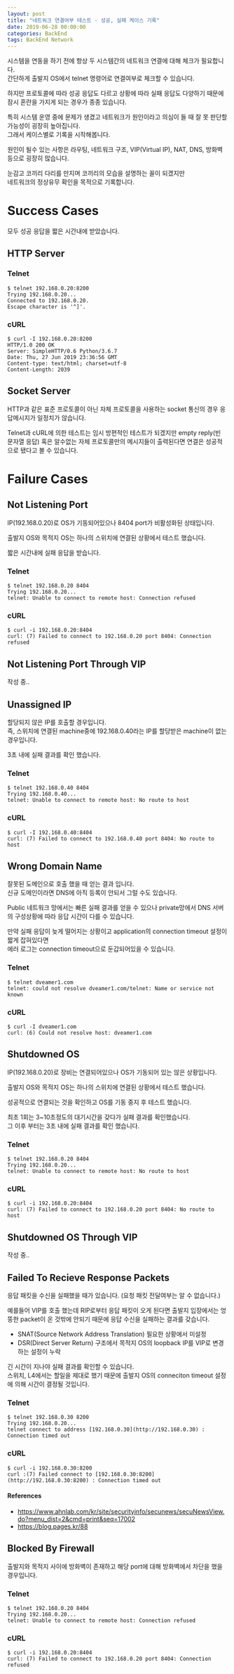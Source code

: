 ```yaml
---
layout: post
title: "네트워크 연결여부 테스트 - 성공, 실패 케이스 기록"
date: 2019-06-28 00:00:00
categories: BackEnd
tags: BackEnd Network
---
```


시스템을 연동을 하기 전에 항상 두 시스템간의 네트워크 연결에 대해 체크가 필요합니다.  
간단하게 출발지 OS에서 telnet 명령어로 연결여부로 체크할 수 있습니다.  

하지만 프로토콜에 따라 성공 응답도 다르고 상황에 따라 실패 응답도 다양하기 때문에  
잠시 혼란을 가지게 되는 경우가 종종 있습니다.  

특히 시스템 운영 중에 문제가 생겼고 네트워크가 원인이라고 의심이 들 때 잘 못 판단할 가능성이 굉장히 높아집니다.  
그래서 케이스별로 기록을 시작해봅니다.  

<!--more-->

원인이 될수 있는 사항은 라우팅, 네트워크 구조, VIP(Virtual IP), NAT, DNS, 방화벽 등으로 굉장히 많습니다.  

눈감고 코끼리 다리를 만지며 코끼리의 모습을 설명하는 꼴이 되겠지만  
네트워크의 정상유무 확인을 목적으로 기록합니다.  

# Success Cases

모두 성공 응답을 짧은 시간내에 받았습니다.  

## HTTP Server

### Telnet

~~~terminal
$ telnet 192.168.0.20:8200
Trying 192.168.0.20...
Connected to 192.168.0.20.
Escape character is '^]'.
~~~

### cURL

~~~terminal
$ curl -I 192.168.0.20:8200
HTTP/1.0 200 OK
Server: SimpleHTTP/0.6 Python/3.6.7
Date: Thu, 27 Jun 2019 23:36:56 GMT
Content-type: text/html; charset=utf-8
Content-Length: 2039

~~~

## Socket Server

HTTP과 같은 표준 프로토콜이 아닌 자체 프로토콜을 사용하는 socket 통신의 경우 응답메시지가 일정치가 않습니다.  

Telnet과 cURL에 의한 테스트는 임시 방편적인 테스트가 되겠지만 empty reply(빈 문자열 응답) 혹은 알수없는 자체 프로토콜만의 메시지들이 출력된다면 연결은 성공적으로 됐다고 볼 수 있습니다.  


# Failure Cases

## Not Listening Port

IP(192.168.0.20)로 OS가 기동되어있으나 8404 port가 비활성화된 상태입니다.  

출발지 OS와 목적지 OS는 하나의 스위치에 연결된 상황에서 테스트 했습니다.  

짧은 시간내에 실패 응답을 받습니다.  

### Telnet

~~~terminal
$ telnet 192.168.0.20 8404
Trying 192.168.0.20...
telnet: Unable to connect to remote host: Connection refused
~~~

### cURL

~~~terminal
$ curl -i 192.168.0.20:8404
curl: (7) Failed to connect to 192.168.0.20 port 8404: Connection refused
~~~

## Not Listening Port Through VIP

작성 중..  

## Unassigned IP

할당되지 않은 IP를 호출할 경우입니다.  
즉, 스위치에 연결된 machine중에 192.168.0.40라는 IP를 할당받은 machine이 없는 경우입니다.  

3초 내에 실패 결과를 확인 했습니다.  

### Telnet

~~~terminal
$ telnet 192.168.0.40 8404
Trying 192.168.0.40...
telnet: Unable to connect to remote host: No route to host
~~~

### cURL

~~~termianl
$ curl -I 192.168.0.40:8404
curl: (7) Failed to connect to 192.168.0.40 port 8404: No route to host
~~~

## Wrong Domain Name

잘못된 도메인으로 호출 했을 때 얻는 결과 입니다.  
신규 도메인이라면 DNS에 아직 등록이 안되서 그럴 수도 있습니다.  

Public 네트워크 망에서는 빠른 실패 결과를 얻을 수 있으나 private망에서 DNS 서버의 구성상황에 따라 응답 시간이 다를 수 있습니다.  

만약 실패 응답이 늦게 떨어지는 상황이고 application의 connection timeout 설정이 짧게 잡혀있다면  
에러 로그는 connection timeout으로 둔갑되어있을 수 있습니다.  

### Telnet

~~~terminal
$ telnet dveamer1.com
telnet: could not resolve dveamer1.com/telnet: Name or service not known
~~~

### cURL

~~~terminal
$ curl -I dveamer1.com
curl: (6) Could not resolve host: dveamer1.com
~~~

## Shutdowned OS

IP(192.168.0.20)로 장비는 연결되어있으나 OS가 기동되어 있는 않은 상황입니다.  

출발지 OS와 목적지 OS는 하나의 스위치에 연결된 상황에서 테스트 했습니다.  

성공적으로 연결되는 것을 확인하고 OS를 기동 중지 후 테스트 했습니다.  

최초 1회는 3~10초정도의 대기시간을 갖다가 실패 결과를 확인했습니다.  
그 이후 부터는 3초 내에 실패 결과를 확인 했습니다.  

### Telnet

~~~terminal
$ telnet 192.168.0.20 8404
Trying 192.168.0.20...
telnet: Unable to connect to remote host: No route to host
~~~

### cURL

~~~terminal
$ curl -i 192.168.0.20:8404
curl: (7) Failed to connect to 192.168.0.20 port 8404: No route to host
~~~


## Shutdowned OS Through VIP

작성 중..  

## Failed To Recieve Response Packets

응답 패킷을 수신을 실패했을 때가 있습니다. (요청 패킷 전달여부는 알 수 없습니다.)  

예를들어 VIP를 호출 했는데 RIP로부터 응답 패킷이 오게 된다면 출발지 입장에서는 엉뚱한 packet이 온 것밖에 안되기 때문에 응답 수신을 실패하는 결과를 갖습니다.  

  * SNAT(Source Network Address Translation) 필요한 상황에서 미설정
  * DSR(Direct Server Return) 구조에서 목적지 OS의 loopback IP를 VIP로 변경하는 설정이 누락

긴 시간이 지나야 실패 결과를 확인할 수 있습니다.  
스위치, L4에서는 할일을 제대로 했기 때문에 출발지 OS의 conneciton timeout 설정에 의해 시간이 결정될 것입니다.  

### Telnet

~~~terminal
$ telnet 192.168.0.30 8200
Trying 192.168.0.20...
telnet connect to address [192.168.0.30](http://192.168.0.30) : Connection timed out
~~~

### cURL

~~~terminal
$ curl -i 192.168.0.30:8200
curl :(7) Failed connect to [192.168.0.30:8200](http://192.168.0.30:8200) : Connection timed out
~~~

#### References

  * https://www.ahnlab.com/kr/site/securityinfo/secunews/secuNewsView.do?menu_dist=2&cmd=print&seq=17002
  * https://blog.pages.kr/88

## Blocked By Firewall

출발지와 목적지 사이에 방화벽이 존재하고 해당 port에 대해 방화벽에서 차단을 했을 경우입니다.  

### Telnet

~~~terminal
$ telnet 192.168.0.20 8404
Trying 192.168.0.20...
telnet: Unable to connect to remote host: Connection refused
~~~

### cURL

~~~terminal
$ curl -i 192.168.0.20:8404
curl: (7) Failed to connect to 192.168.0.20 port 8404: Connection refused
~~~








